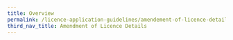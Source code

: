 ```yaml
---
title: Overview
permalink: /licence-application-guidelines/amendement-of-licence-details/overview
third_nav_title: Amendment of Licence Details
---
```

